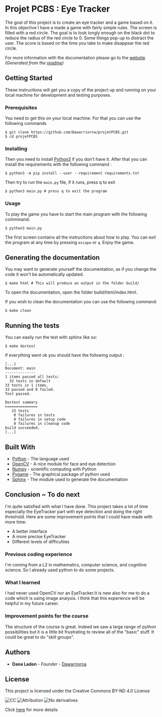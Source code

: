 # Projet PCBS : Eye Tracker

The goal of this project is to create an eye tracker and a game based on it. In this objective I have a made a game with fairly simple rules. The screen is filled with a red circle. The goal is to look longly enough on the black dot to reduce the radius of the red circle to 0. Some things pop-up to distract the user. The score is based on the time you take to make disappear the red circle.

For more information with the documentation please go to the [website](https://dawarriorna.github.io/PCBS_EyeTracker/) _(Generated from the [readme](README.md))_

## Getting Started

These instructions will get you a copy of the project up and running on your local machine for development and testing purposes.

### Prerequisites

You need to get this on your local machine. For that you can use the following commands

```shell
$ git clone https://github.com/Dawarriorna/projetPCBS.git
$ cd projetPCBS
```

### Installing

Then you need to install [Python3](https://www.python.org/downloads/) if you don't have it. After that you can install the requirements with the following command :

```shell
$ python3 -m pip install --user --requirement requirements.txt
```

Then try to run the `main.py` file, if it runs, press q to exit
```shell
$ python3 main.py # press q to exit the program
```

### Usage

To play the game you have to start the main program with the following commmand:
```shell
$ python3 main.py
```
The first screen contains all the instructions about how to play. You can exit the program at any time
by pressing `escape` or `q`. Enjoy the game.

## Generating the documentation

You may want to generate yourself the documentation, as if you change the code it won't be automatically updated.

```shell
$ make html # This will produce an output in the folder build/
```

To open the documentation, open the folder build/html/index.html.

If you wish to clean the documentation you can use the following command:

```shell
$ make clean
```

## Running the tests

You can easily run the test with sphinx like so:

```shell
$ make doctest
```

If everything went ok you should have the following output :
```text
[...]
Document: main
--------------
1 items passed all tests:
  33 tests in default
33 tests in 1 items.
33 passed and 0 failed.
Test passed.

Doctest summary
===============
   33 tests
    0 failures in tests
    0 failures in setup code
    0 failures in cleanup code
build succeeded.
[...]

```

## Built With

* [Python](https://www.python.org/downloads/) - The language used
* [OpenCV](https://opencv-python-tutroals.readthedocs.io/en/latest/py_tutorials/py_tutorials.html) - A nice module for face and eye detection
* [Numpy](https://numpy.org/doc/1.17/) - scientific computing with Python
* [Pygame](https://www.pygame.org/docs/) - The graphical package of python used
* [Sphinx](http://www.sphinx-doc.org/en/master/) - The module used to generate the documentation

## Conclusion ~ To do next

I'm quite satisfied with what I have done. This project takes a lot of time especially the EyeTracker part with eye detection and doing the right threshold. Here are some improvement points that I could have made with more time:

* A better interface
* A more precise EyeTracker
* Different levels of difficulties

### Previous coding experience

I'm coming from a L2 in mathematics, computer science, and cognitive science. So I already used python to do some projects.

### What I learned

I had never used OpenCV nor an EyeTracker.It is new also for me to do a code which is using image analysis. I think that this experience will be helpful in my future career.

### Improvement points for the course

The structure of the course is great. Indeed we saw a large range of python possibilities but it is a little bit frustrating to review all of the "basic" stuff. It could be great to do "skill groups".

## Authors

* **Dana Ladon** - *Founder* - [Dawarriorna](https://github.com/Dawarriorna)

## License

This project is licensed under the Creative Commons BY-ND 4.0 License

![CC](https://creativecommons.org/images/deed/cc_icon_white_x2.png) ![Attribution](https://creativecommons.org/images/deed/attribution_icon_white_x2.png) ![No derivatives](https://creativecommons.org/images/deed/nd_white_x2.png)

Click [here](https://creativecommons.org/licenses/by-nd/4.0/) for more details
